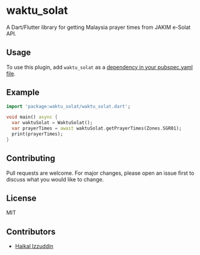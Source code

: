 # waktu_solat

A Dart/Flutter library for getting Malaysia prayer times from JAKIM e-Solat API.

## Usage

To use this plugin, add `waktu_solat` as a [dependency in your pubspec.yaml file](https://flutter.io/platform-plugins/).

## Example

``` dart
import 'package:waktu_solat/waktu_solat.dart';

void main() async {
  var waktuSolat = WaktuSolat();
  var prayerTimes = await waktuSolat.getPrayerTimes(Zones.SGR01);
  print(prayerTimes);
}
```

## Contributing

Pull requests are welcome. For major changes, please open an issue first to discuss what you would like to change.

## License

MIT

## Contributors

- [Haikal Izzuddin](https://github.com/webhaikal)